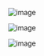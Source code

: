 




![image](https://github.com/SreeVaishnavi18/BusinessonBot-frontend/assets/118348619/282cdfcf-47f1-40e5-89aa-01c6bea3801d)

![image](https://github.com/SreeVaishnavi18/BusinessonBot-frontend/assets/118348619/a1ff1fcd-4a0f-4e32-9701-47a9214b5d82)


![image](https://github.com/SreeVaishnavi18/BusinessonBot-frontend/assets/118348619/ba71694b-4d76-46e0-a8cd-f827597e9be6)





